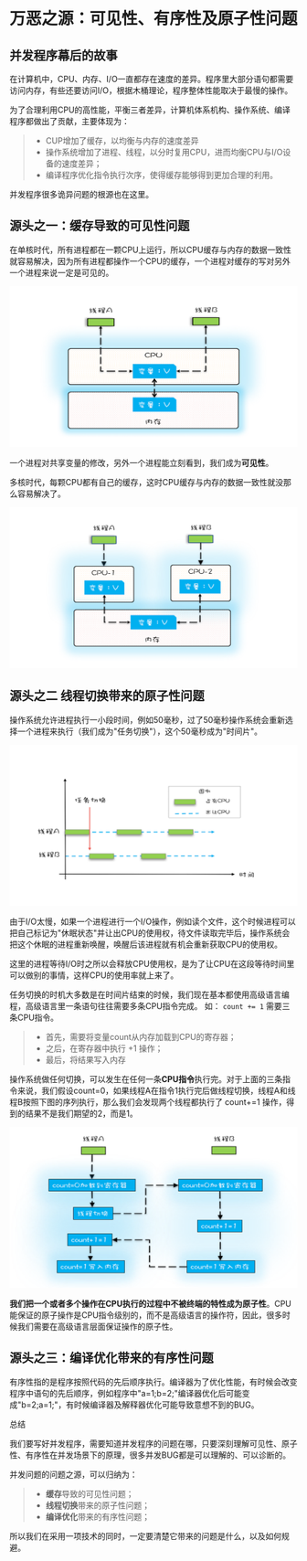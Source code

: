 # 万恶之源：可见性、有序性及原子性问题

## 并发程序幕后的故事

在计算机中，CPU、内存、I/O一直都存在速度的差异。程序里大部分语句都需要访问内存，有些还要访问I/O，根据木桶理论，程序整体性能取决于最慢的操作。

为了合理利用CPU的高性能，平衡三者差异，计算机体系机构、操作系统、编译程序都做出了贡献，主要体现为：

> * CUP增加了缓存，以均衡与内存的速度差异
> * 操作系统增加了进程、线程，以分时复用CPU，进而均衡CPU与I/O设备的速度差异；
> * 编译程序优化指令执行次序，使得缓存能够得到更加合理的利用。

并发程序很多诡异问题的根源也在这里。

## 源头之一：缓存导致的可见性问题

在单核时代，所有进程都在一颗CPU上运行，所以CPU缓存与内存的数据一致性就容易解决，因为所有进程都操作一个CPU的缓存，一个进程对缓存的写对另外一个进程来说一定是可见的。

![](images/origin/one_cpu.png)

一个进程对共享变量的修改，另外一个进程能立刻看到，我们成为**可见性**。

多核时代，每颗CPU都有自己的缓存，这时CPU缓存与内存的数据一致性就没那么容易解决了。

![](images/origin/more_cpu.png)

## 源头之二 线程切换带来的原子性问题

操作系统允许进程执行一小段时间，例如50毫秒，过了50毫秒操作系统会重新选择一个进程来执行（我们成为"任务切换"），这个50毫秒成为"时间片"。

![](images/origin/time.png)

由于I/O太慢，如果一个进程进行一个I/O操作，例如读个文件，这个时候进程可以把自己标记为"休眠状态"并让出CPU的使用权，待文件读取完毕后，操作系统会把这个休眠的进程重新唤醒，唤醒后该进程就有机会重新获取CPU的使用权。

这里的进程等待I/O时之所以会释放CPU使用权，是为了让CPU在这段等待时间里可以做别的事情，这样CPU的使用率就上来了。

任务切换的时机大多数是在时间片结束的时候，我们现在基本都使用高级语言编程，高级语言里一条语句往往需要多条CPU指令完成。
如：
`
    count += 1
`
需要三条CPU指令。

> * 首先，需要将变量count从内存加载到CPU的寄存器；
> * 之后，在寄存器中执行 +1 操作；
> * 最后，将结果写入内存

操作系统做任何切换，可以发生在任何一条**CPU指令**执行完。对于上面的三条指令来说，我们假设count=0，如果线程A在指令1执行完后做线程切换，线程A和线程B按照下图的序列执行，那么我们会发现两个线程都执行了 count+=1 操作，得到的结果不是我们期望的2，而是1。

![](images/origin/thread.png)

**我们把一个或者多个操作在CPU执行的过程中不被终端的特性成为原子性**。CPU能保证的原子操作是CPU指令级别的，而不是高级语言的操作符，因此，很多时候我们需要在高级语言层面保证操作的原子性。

## 源头之三：编译优化带来的有序性问题

有序性指的是程序按照代码的先后顺序执行。编译器为了优化性能，有时候会改变程序中语句的先后顺序，例如程序中"a=1;b=2;"编译器优化后可能变成"b=2;a=1;"，有时候编译器及解释器优化可能导致意想不到的BUG。


总结

我们要写好并发程序，需要知道并发程序的问题在哪，只要深刻理解可见性、原子性、有序性在并发场景下的原理，很多并发BUG都是可以理解的、可以诊断的。

并发问题的问题之源，可以归纳为：

> * **缓存**导致的可见性问题；
> * **线程切换**带来的原子性问题；
> * **编译优化**带来的有序性问题；

所以我们在采用一项技术的同时，一定要清楚它带来的问题是什么，以及如何规避。




